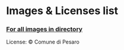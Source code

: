 # Images & Licenses list

### [For all images in directory](http://webapp.comune.pesaro.pu.it/scriptcase/app/pandora/treemenu/)
License: © Comune di Pesaro
